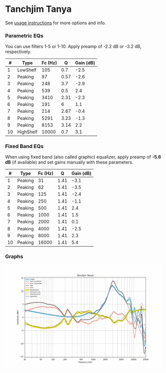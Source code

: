 # Tanchjim Tanya
See [usage instructions](https://github.com/jaakkopasanen/AutoEq#usage) for more options and info.

### Parametric EQs
You can use filters 1-5 or 1-10. Apply preamp of -2.2 dB or -3.2 dB, respectively.

|   # | Type      |   Fc (Hz) |    Q |   Gain (dB) |
|-----|-----------|-----------|------|-------------|
|   1 | LowShelf  |       105 | 0.7  |        -2.5 |
|   2 | Peaking   |        97 | 0.57 |        -2.6 |
|   3 | Peaking   |       248 | 3.7  |        -2.9 |
|   4 | Peaking   |       539 | 0.5  |         2.4 |
|   5 | Peaking   |      3410 | 2.31 |        -2.3 |
|   6 | Peaking   |       191 | 6    |         1.1 |
|   7 | Peaking   |       214 | 2.67 |        -0.4 |
|   8 | Peaking   |      5291 | 3.23 |        -1.3 |
|   9 | Peaking   |      8153 | 3.14 |         2.2 |
|  10 | HighShelf |     10000 | 0.7  |         3.1 |

### Fixed Band EQs
When using fixed band (also called graphic) equalizer, apply preamp of **-5.6 dB** (if available) and set gains manually with these parameters.

|   # | Type    |   Fc (Hz) |    Q |   Gain (dB) |
|-----|---------|-----------|------|-------------|
|   1 | Peaking |        31 | 1.41 |        -3.1 |
|   2 | Peaking |        62 | 1.41 |        -3.5 |
|   3 | Peaking |       125 | 1.41 |        -2.4 |
|   4 | Peaking |       250 | 1.41 |        -1.1 |
|   5 | Peaking |       500 | 1.41 |         2.4 |
|   6 | Peaking |      1000 | 1.41 |         1.5 |
|   7 | Peaking |      2000 | 1.41 |         0.1 |
|   8 | Peaking |      4000 | 1.41 |        -2.5 |
|   9 | Peaking |      8000 | 1.41 |         2.3 |
|  10 | Peaking |     16000 | 1.41 |         5.4 |

### Graphs
![](./Tanchjim%20Tanya.png)
